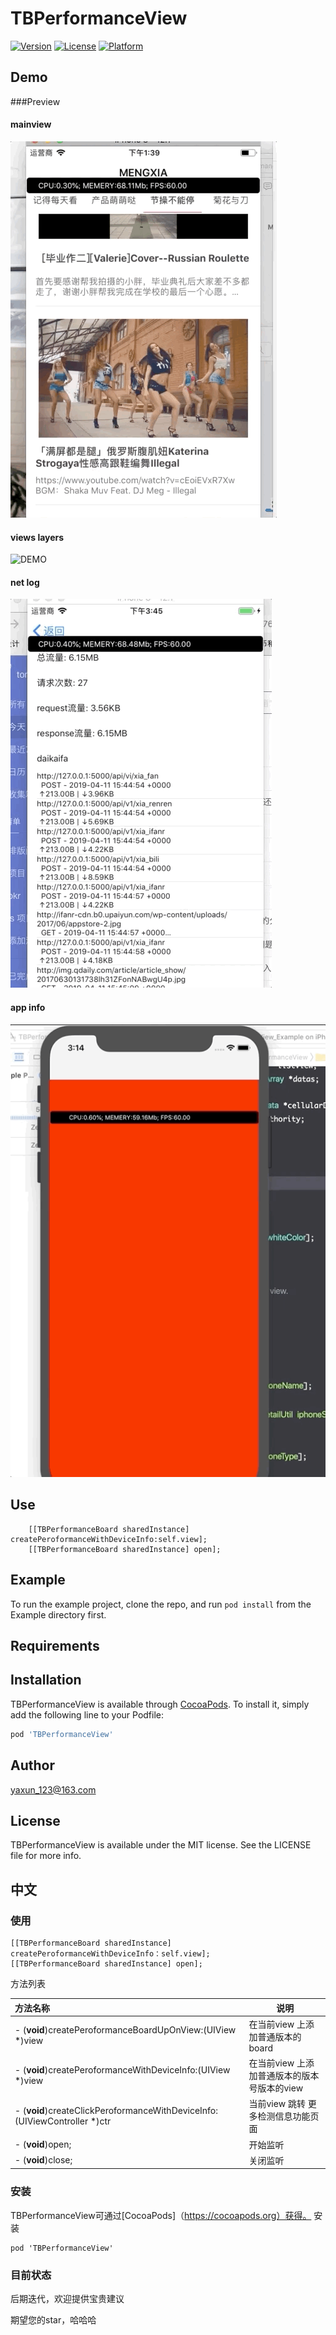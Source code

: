# TBPerformanceView

[![Version](https://img.shields.io/cocoapods/v/TBPerformanceView.svg?style=flat)](https://cocoapods.org/pods/TBPerformanceView)
[![License](https://img.shields.io/cocoapods/l/TBPerformanceView.svg?style=flat)](https://cocoapods.org/pods/TBPerformanceView)
[![Platform](https://img.shields.io/cocoapods/p/TBPerformanceView.svg?style=flat)](https://cocoapods.org/pods/TBPerformanceView)

## Demo

###Preview
#### mainview
![DEMO](https://github.com/Bintong/TBPerformanceView/blob/master/Mar-21-2019%2013-40-57.gif)
#### views layers
![DEMO](https://github.com/Bintong/TBPerformanceView/blob/dev/Apr-02-2019%2014-16-56.gif)
#### net log
![DEMO](https://github.com/Bintong/TBPerformanceView/blob/master/Apr-11-2019%2015-46-08.gif)
#### app info
![DEMO](https://github.com/Bintong/TBPerformanceView/blob/master/infoapp.gif)

## Use

```
    [[TBPerformanceBoard sharedInstance] createPeroformanceWithDeviceInfo:self.view];
    [[TBPerformanceBoard sharedInstance] open];
```

## Example

To run the example project, clone the repo, and run `pod install` from the Example directory first.

## Requirements

## Installation

TBPerformanceView is available through [CocoaPods](https://cocoapods.org). To install
it, simply add the following line to your Podfile:

```ruby
pod 'TBPerformanceView'
```

## Author

yaxun_123@163.com

## License

TBPerformanceView is available under the MIT license. See the LICENSE file for more info.



## 中文

### 使用

```
[[TBPerformanceBoard sharedInstance] createPeroformanceWithDeviceInfo：self.view];
[[TBPerformanceBoard sharedInstance] open];
```



方法列表

| 方法名称                                                    | 说明                                        |
| :---------------------------------------------------------- | ------------------------------------------- |
| - (**void**)createPeroformanceBoardUpOnView:(UIView *)view  | 在当前view 上添加普通版本的board            |
| - (**void**)createPeroformanceWithDeviceInfo:(UIView *)view | 在当前view 上添加普通版本的版本号版本的view |
| - (**void**)createClickPeroformanceWithDeviceInfo:(UIViewController *)ctr | 当前view 跳转 更多检测信息功能页面 |
| - (**void**)open;                                           | 开始监听                                    |
| - (**void**)close;                                          | 关闭监听                                    |



### 安装

TBPerformanceView可通过[CocoaPods]（https://cocoapods.org）获得。 安装

```
pod 'TBPerformanceView'
```

### 目前状态

后期迭代，欢迎提供宝贵建议

期望您的star，哈哈哈
